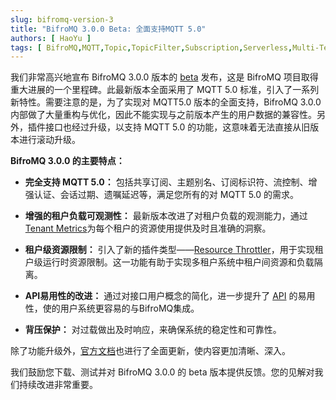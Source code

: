```yaml
---
slug: bifromq-version-3
title: "BifroMQ 3.0.0 Beta: 全面支持MQTT 5.0"
authors: [ HaoYu ]
tags: [ BifroMQ,MQTT,Topic,TopicFilter,Subscription,Serverless,Multi-Tenant ]
---
```


我们非常高兴地宣布 BifroMQ 3.0.0 版本的 [beta](https://github.com/bifromqio/bifromq/releases/tag/v3.0.0-beta-1) 发布，这是 BifroMQ 项目取得重大进展的一个里程碑。此最新版本全面采用了 MQTT 5.0 标准，引入了一系列新特性。需要注意的是，为了实现对 MQTT5.0 版本的全面支持，BifroMQ
3.0.0内部做了大量重构与优化，因此不能实现与之前版本产生的用户数据的兼容性。另外，插件接口也经过升级，以支持 MQTT 5.0 的功能，这意味着无法直接从旧版本进行滚动升级。

**BifroMQ 3.0.0 的主要特点：**

- **完全支持 MQTT 5.0：** 包括共享订阅、主题别名、订阅标识符、流控制、增强认证、会话过期、遗嘱延迟等，满足您所有的对 MQTT 5.0 的需求。

- **增强的租户负载可观测性：** 最新版本改进了对租户负载的观测能力，通过[Tenant Metrics](/zh-Hans/docs/plugin/resource_throttler/)为每个租户的资源使用提供及时且准确的洞察。

- **租户级资源限制：** 引入了新的插件类型——[Resource Throttler](/zh-Hans/docs/plugin/resource_throttler/)，用于实现租户级运行时资源限制。这一功能有助于实现多租户系统中租户间资源和负载隔离。

- **API易用性的改进：** 通过对接口用户概念的简化，进一步提升了 [API](/zh-Hans/docs/user_guide/api/intro/) 的易用性，使的用户系统更容易的与BifroMQ集成。

- **背压保护：** 对过载做出及时响应，来确保系统的稳定性和可靠性。

除了功能升级外，[官方文档](/docs/get_started/intro/)也进行了全面更新，使内容更加清晰、深入。

我们鼓励您下载、测试并对 BifroMQ 3.0.0 的 beta 版本提供反馈。您的见解对我们持续改进非常重要。
